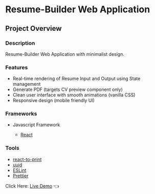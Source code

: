 # Resume-Builder Web Application

## Project Overview

### Description

Resume-Builder Web Application with minimalist design.

### Features

- Real-time rendering of Resume Input and Output using State management
- Generate PDF (targets CV preview component only)
- Clean user interface with smooth animations (vanilla CSS)
- Responsive design (mobile friendly UI)

### Frameworks

- Javascript Framework

  - [React](https://reactjs.org/)

### Tools

- [react-to-print](https://www.npmjs.com/package/react-to-print)
- [uuid](https://www.npmjs.com/package/uuid)
- [ESLint](https://eslint.org/)
- [Prettier](https://prettier.io/)

Click Here: [Live Demo](https://swhag.github.io/Resume-Builder-App/) :point_left:
